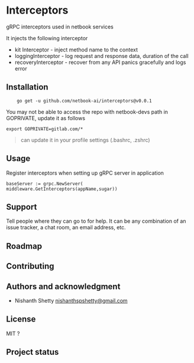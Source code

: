 # Interceptors

gRPC interceptors used in netbook services

It injects the following interceptor

* kit Interceptor - inject method name to the context
* loggingInterceptor - log request and response data, duration of the call
* recoveryInterceptor - recover from any API panics gracefully and logs error

## Installation

```
    go get -u github.com/netbook-ai/interceptors@v0.0.1
```

You may not be able to access the repo with netbook-devs path in GOPRIVATE,  update it as follows

```
export GOPRIVATE=gitlab.com/*
```

> can update it in your profile settings (.bashrc, .zshrc)

## Usage

Register interceptors when setting up gRPC server in application

```
baseServer := grpc.NewServer(  middleware.GetInterceptors(appName,sugar))
```

## Support
Tell people where they can go to for help. It can be any combination of an issue tracker, a chat room, an email address, etc.

## Roadmap

## Contributing

## Authors and acknowledgment

* Nishanth Shetty <nishanthspshetty@gmail.com>

## License

MIT ?

## Project status
